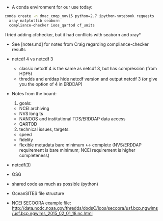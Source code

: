 - A conda environment for our use today:
```bash
conda create -n dmac_cmop_nov15 python=2.7 ipython-notebook requests 
  xray matplotlib seaborn 
  compliance-checker ioos_qartod cf_units
```
  I tried adding cfchecker, but it had conflicts with seaborn and xray*
- See [notes.md] for notes from Craig regarding compliance-checker results

- netcdf 4 vs netcdf 3
  - classic netcdf 4 is the same as netcdf 3, but has compression (from HDF5)
  - thredds and erddap hide netcdf version and output netcdf 3 (or give you the option of 4 in ERDDAP)
- Notes from the board:
  1. goals:
    - NCEI archiving
    - NVS long ts
    - NANOOS and  institutional TDS/ERDDAP data access
    - QARTOD
  2. technical issues, targets:
    - speed
    - fidelity
    - flexible metadata bare minimum <-> complete (NVS/ERDDAP requirement is bare minimum; NCEI requirement is higher completeness)
- netcdf(3)
- OSG
- shared code as much as possible (python)
- OceanSITES file structure
- NCEI SECOORA example file: http://data.nodc.noaa.gov/thredds/dodsC/ioos/secoora/usf.bcp.ngwlms/usf.bcp.ngwlms_2015_02_01_18.nc.html

